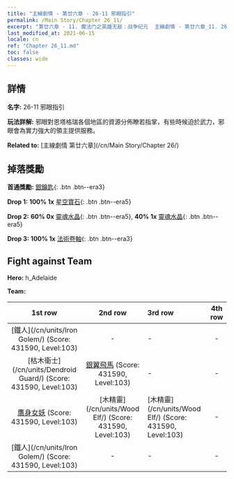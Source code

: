 ```yaml
---
title: "主線劇情 - 第廿六章 - 26-11 邪眼指引"
permalink: /Main Story/Chapter 26_11/
excerpt: "第廿六章 - 11. 魔法门之英雄无敌：战争纪元  主線劇情 - 第廿六章_11. 26-11 邪眼指引"
last_modified_at: 2021-06-15
locale: cn
ref: "Chapter 26_11.md"
toc: false
classes: wide
---
```


## 詳情

 **名字:** 26-11 邪眼指引

 **玩法詳解:** 邪眼對恩塔格瑞各個地區的資源分佈瞭若指掌，有些時候迫於武力，邪眼會為實力強大的領主提供服務。

 **Related to:** [主線劇情 第廿六章](/cn/Main Story/Chapter 26/)

## 掉落獎勵

 **首通獎勵:** [銀鑰匙](/cn/Items/con_693/){: .btn .btn--era3}

 **Drop 1:** **100% 1x** [星空寶石](/cn/Items/mat_93/){: .btn .btn--era5}

 **Drop 2:** **60% 0x** [靈魂水晶](/cn/Items/mat_87/){: .btn .btn--era5}, **40% 1x** [靈魂水晶](/cn/Items/mat_87/){: .btn .btn--era5}

 **Drop 3:** **100% 1x** [法術卷軸](/cn/Items/con_694/){: .btn .btn--era3}


## Fight against Team
 **Hero:** h_Adelaide

 **Team:**


  | 1st row | 2nd row | 3rd row | 4th row |
  |:----:|:----:|:----|:----:|
  | [鐵人](/cn/units/Iron Golem/) (Score: 431590, Level:103)  | - | - | - |
  | [枯木衛士](/cn/units/Dendroid Guard/) (Score: 431590, Level:103)  | [銀翼飛馬](/cn/units/Pegasus/) (Score: 431590, Level:103)  | - | - |
  | [鷹身女妖](/cn/units/Harpy/) (Score: 431590, Level:103)  | [木精靈](/cn/units/Wood Elf/) (Score: 431590, Level:103)  | [木精靈](/cn/units/Wood Elf/) (Score: 431590, Level:103)  | - |
  | [鐵人](/cn/units/Iron Golem/) (Score: 431590, Level:103)  | - | - | - |


